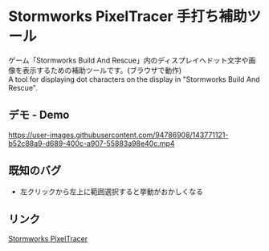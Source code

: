 # Stormworks PixelTracer 手打ち補助ツール
ゲーム「Stormworks Build And Rescue」内のディスプレイへドット文字や画像を表示するための補助ツールです。(ブラウザで動作)  
A tool for displaying dot characters on the display in "Stormworks Build And Rescue".

## デモ - Demo
https://user-images.githubusercontent.com/94786908/143771121-b52c88a9-d689-400c-a907-55883a98e40c.mp4

## 既知のバグ
- 左クリックから左上に範囲選択すると挙動がおかしくなる

## リンク
[Stormworks PixelTracer](https://doma-itachi.github.io/Stormworks-PixelTracer/ "Stormworks PixelTracer")

